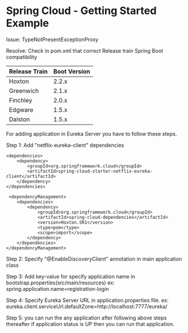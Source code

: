 # Spring Cloud - Getting Started Example


Issue: TypeNotPresentExceptionProxy


Resolve: Check in pom.xml that correct Release train Spring Boot compatibility

Release Train	 |  Boot Version
-------------  |  -------------  
Hoxton         |     2.2.x
Greenwich      |     2.1.x
Finchley       |     2.0.x
Edgware        |     1.5.x
Dalston        |     1.5.x

For adding application in Eureka Server you have to follow these steps.

Step 1: Add "netflix-eureka-client" dependencies

    <dependencies>
        <dependency>
            <groupId>org.springframework.cloud</groupId>
            <artifactId>spring-cloud-starter-netflix-eureka-client</artifactId>
        </dependency>
    </dependencies>
    
     <dependencyManagement>
        <dependencies>
            <dependency>
                <groupId>org.springframework.cloud</groupId>
                <artifactId>spring-cloud-dependencies</artifactId>
                <version>Hoxton.SR1</version>
                <type>pom</type>
                <scope>import</scope>
            </dependency>
        </dependencies>
    </dependencyManagement>
    
   Step 2: Specify "@EnableDiscoveryClient" annotation in main application class
   
   Step 3: Add key-value for specify application name in bootstrap.properties(src/main/resources)
           ex:  spring.application.name=registration-login
   
   Step 4: Specify Eureka Server URL in application.properties file.
          ex: eureka.client.serviceUrl.defaultZone=http://localhost:7777/eureka/
          
   Step 5: you can run the any application after following above steps thereafter if application status is UP then you can run that     application.
